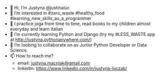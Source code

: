- 👋 Hi, I’m Justyna @justinaluc
- 👀 I’m interested in #zero_waste #healthy_food #learning_new_skills_as_a_programmer
- 🌴 I practice joga from time to time, read books to my children almost everyday and learn italian
- 🌱 I’m currently learning Python and Django (try my #LESS_WASTE app at http://justyna.pythonanywhere.com/)
- 💞️ I’m looking to collaborate on as Junior Python Developer or Data Science.
- 📫 How to reach me?
  *    email: justyna.macniak@gmail.com
  *    linkedin: https://www.linkedin.com/in/justyna-luczak/
